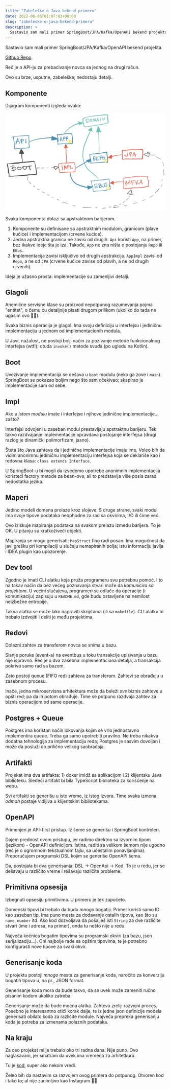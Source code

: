```yaml
---
title: "Zabeleške o Java bekend primeru"
date: 2022-06-06T01:07:03+00:00
slug: "zabeleske-o-java-bekend-primeru"
description: >
  Sastavio sam mali primer SpringBoot/JPA/Kafka/OpenAPI bekend projekta.
---
```


Sastavio sam mali primer SpringBoot/JPA/Kafka/OpenAPI bekend projekta.

[Github Repo](https://github.com/igr/paywent).

Reč je o API-ju za prebacivanje novca sa jednog na drugi račun.

Ovo su brze, usputne, zabeleške; nedostaju detalji.

## Komponente

Dijagram komponenti izgleda ovako:

![](arh.png)

Svaka komponenta dolazi sa apstraktnom barijerom.

1. Komponente su definisane sa apstraktnim modulom, granicom (plave kućice) i implementacijom (crvene kućice).
2. Jedna apstraktna granica ne zavisi od drugih. `Api` koristi `App`, na primer, bez ikakve ideje šta je iza. Takođe, `App`  ne zna ništa o postojanju `Repo` ili `EBus`.
3. Implementacija zavisi isključivo od drugih apstrakcija. `AppImpl` zavisi od `Repo`, a ne od `JPA` (crvene kućice zavise od plavih, a ne od drugih crvenih).

Ideja je užasno prosta: implementacije su zamenljivi detalji.

## Glagoli

Anemične servisne klase su proizvod nepotpunog razumevanja pojma "entitet", o čemu ću detaljnije pisati drugom prilikom (ukoliko do tada ne ugasim ovo 🤷‍♂️).

Svaka biznis operacija je glagol. Ima svoju definiciju u interfejsu i jediničnu implementaciju u jednom od implementacionih modula.

U Javi, nažalost, ne postoji bolji način za pozivanje metode funkcionalnog interfejsa (wtf!); otuda `invoke()` metode svuda (po ugledu na Kotlin).

## Boot

Uvezivanje implementacija se dešava u `boot` modulu (neko ga zove i `main`). SpringBoot se pokazao boljim nego što sam očekivao; skapirao je implementacije sam od sebe.

## Impl

Ako u _istom modulu_ imate i interfejse i njihove jedinične implementacije... zašto?

Interfejsi odvojeni u zaseban modul prestavljaju apstraktnu barijeru. Tek takvo razdvajanje implementacije opravdava postojanje interfejsa (drugi razlog je dinamički polimorfizam, jasno).

Šteta što Java zahteva da i jedinične implementacije imaju ime. Voleo bih da vidim anonimnu jediničnu implementaciju interfejsa koja se deklariše kao i redovna klasa: `class extends Interface`.

U SpringBoot-u bi mogli da izvedemo upotrebe anonimnih implementacija koristeći factory metode za bean-ove, ali to predstavlja više posla zarad nedostatka jezika.

## Maperi

Jedino modeli domena prolaze kroz slojeve. S druge strane, svaki modul ima svoje tipove podataka neophodne za rad sa okvirima, I/O ili čime već.

Ovo iziskuje mapiranja podataka na svakom prelazu između barijera. To je OK. U pitanju su kratkoživeći objekti.

Mapiranja se mogu generisati; `MapStruct` fino radi posao. Ima mogućnost da javi grešku pri kompilaciji u slučaju nemapiranih polja; istu informaciju javlja i IDEA plugin kao upozorenje.

## Dev tool

Zgodno je imati CLI alatku koja pruža programeru svu potrebnu pomoć. I to na takav način da bez većeg poznavanja stvari može da _komunicira sa projektom_. U većini slučajeva, programeri se odluče da operacije (i komunikaciju) zapisuju u `README.md`, gde budu ostavljene na nemilost neizbežne entropije.

Takva alatka se može lako napraviti skriptama (ili sa `makefile`). CLI alatku bi trebalo izdvojiti i deliti je među projektima.

## Redovi

Dolazni zahtev za transferom novca se snima u bazu.

Slanje poruke (event-a) na eventbus u toku transakcije upisivanja u bazu nije ispravno. Reč je o dva zasebna implementaciona detalja, a transakcija pokriva samo rad sa bazom.

Zato postoji queue (FIFO red) zahteva za transferom. Zahtevi se obrađuju u zasebnom procesu.

Inače, jedna mikroservisna arhitektura može da beleži _sve_ biznis zahteve u opšti red; pa da ih potom obrađuje. Time se potpuno razdvaja zahtev za biznis operacijom od same operacije.

## Postgres + Queue

Postgres ima koristan način lokovanja kojim se vrlo jednostavno implementira queue. Treba ga samo upotrebiti pravilno. Ne treba nikakva dodatna tehnologija za implementaciju reda; Postgres je sasvim dovoljan i može da posluži do prilično velikog saobraćaja.

## Artifakti

Projekat ima dva artifakta: 1) doker imidž sa aplikacijom i 2) klijentsku Java biblioteku. Sledeći artifakt bi bila TypeScript biblioteka za korišćenje na webu.

Svi artifakti se generišu u isto vreme, iz istog izvora. Time svaka izmena _odmah_ postaje vidljiva u klijentskim bibliotekama.

## OpenAPI

Primenjen je API-first pristup. Iz šeme se generišu i SpringBoot kontroleri.

Dajem prednost ovom pristupu, jer radimo direktno sa izvornim tipom (jezikom) - OpenAPI definicijom. Istina, raditi sa velikom šemom nije ugodno (reč je o ogromnom tekstualnom fajlu, sa učestalim ponavljanjima). Preporučujem programski DSL kojim se generiše OpenAPI šema.

Da, postojala bi dva generisanja: DSL -> OpenApi -> Kod. To je u redu, jer se dešavaju u različito vreme i rešavaju različite probleme.

## Primitivna opsesija

Izbegnuti opsesiju primitivima. U primeru je tek započeto.

Domenski tipovi bi trebalo da budu _mnogo_ bogatiji. Primer koristi samo ID kao zaseban tip. Ima puno mesta za dodavanje ostalih tipova, kao što su `name`, `number` itd. Ako kod dozvoljava da pošalješ isti `String` za dve različite stvari (ime i adresa, na primer), onda tu nešto nije u redu.

Najveća kočnica bogatim tipovima su programski okviri (za bazu, json serijalizaciju...). Oni najbolje rade sa opštim tipovima, te je potrebno konfigurasti nove tipove za svaki okvir.

## Generisanje koda

U projektu postoji _mnogo_ mesta za generisanje koda, naročito za konverziju bogatih tipova u, na pr., JSON format.

Generisanje koda mora da bude takvo, da se uvek može zameniti ručno pisanim kodom ukoliko zatreba.

Generisanje može da bude moćna alatka. Zahteva zreliji razvojni proces. Posebno je interesantno otići korak dalje, te iz jedne json definicije modela generisati obilato koda za različite module. Najveća prepreka generisanju koda je potreba za izmenama polaznih podataka.

## Na kraju

Za ceo projekat mi je trebalo oko tri radna dana. Nije puno. Ovo naglašavam, jer smatram da uvek ima vremena za arhitetkuru.

Tu je [kod](https://github.com/igr/paywent), super ako nekom vredi.

Želeo bih da nastavim sa razvojem ovog primera do potpunog. Otvoren kod i tako to; al nije zanimljivo kao Instagram 🤷‍♂️
